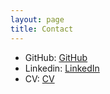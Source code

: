 ```yaml
---
layout: page
title: Contact
---
```


- GitHub: [GitHub](https://github.com/mimiyufanyou)
- Linkedin: [LinkedIn](https://www.linkedin.com/in/mimi-yufan-you/)
- CV: [CV](https://github.com/mimiyufanyou/mimiyufanyou.github.io/blob/master/assets/MIMI%20YUFAN%20YOU%20-%20CV%20-%2020221228.pdf)


